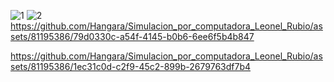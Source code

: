 
![1](https://github.com/Hangara/Simulacion_por_computadora_Leonel_Rubio/assets/81195386/788e8c55-ed7f-4dc2-a467-9f2ab33fce00)
![2](https://github.com/Hangara/Simulacion_por_computadora_Leonel_Rubio/assets/81195386/424caf6a-7fc6-4778-990b-1fb3039cfbcd)
https://github.com/Hangara/Simulacion_por_computadora_Leonel_Rubio/assets/81195386/79d0330c-a54f-4145-b0b6-6ee6f5b4b847




https://github.com/Hangara/Simulacion_por_computadora_Leonel_Rubio/assets/81195386/1ec31c0d-c2f9-45c2-899b-2679763df7b4

